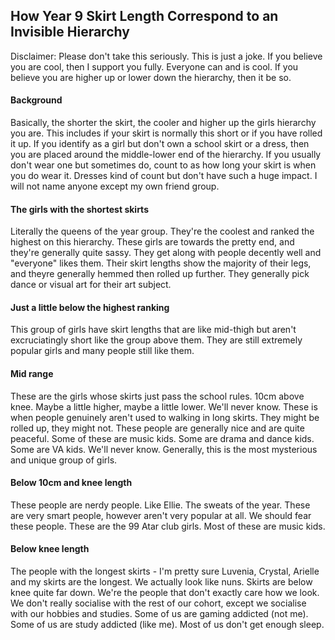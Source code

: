 <body>
  <h2>How Year 9 Skirt Length Correspond to an Invisible Hierarchy</h2>
  <p>Disclaimer: Please don't take this seriously. This is just a joke. If you believe you are cool, then I support you fully. Everyone can and is cool. If you believe you are higher up or lower down the hierarchy, then it be so.</p>
  <h4>Background</h4>
  <p>Basically, the shorter the skirt, the cooler and higher up the girls hierarchy you are. This includes if your skirt is normally this short or if you have rolled it up. If you identify as a girl but don't own a school skirt or a dress, then you are placed around the middle-lower end of the hierarchy. If you usually don't wear one but sometimes do, count to as how long your skirt is when you do wear it. Dresses kind of count but don't have such a huge impact. I will not name anyone except my own friend group.</p>
  <h4>The girls with the shortest skirts</h4>
  <p>Literally the queens of the year group. They're the coolest and ranked the highest on this hierarchy. These girls are towards the pretty end, and they're generally quite sassy. They get along with people decently well and "everyone" likes them. Their skirt lengths show the majority of their legs, and theyre generally hemmed then rolled up further. They generally pick dance or visual art for their art subject.</p>
  <h4>Just a little below the highest ranking</h4>
  <p>This group of girls have skirt lengths that are like mid-thigh but aren't excruciatingly short like the group above them. They are still extremely popular girls and many people still like them.</p>
  <h4>Mid range</h4>
  <p>These are the girls whose skirts just pass the school rules. 10cm above knee. Maybe a little higher, maybe a little lower. We'll never know. These is when people genuinely aren't used to walking in long skirts. They might be rolled up, they might not. These people are generally nice and are quite peaceful. Some of these are music kids. Some are drama and dance kids. Some are VA kids. We'll never know. Generally, this is the most mysterious and unique group of girls.</p>
  <h4>Below 10cm and knee length</h4>
  <p>These people are nerdy people. Like Ellie. The sweats of the year. These are very smart people, however aren't very popular at all. We should fear these people. These are the 99 Atar club girls. Most of these are music kids.</p>
  <h4>Below knee length</h4>
  <p>The people with the longest skirts - I'm pretty sure Luvenia, Crystal, Arielle and my skirts are the longest. We actually look like nuns. Skirts are below knee quite far down. We're the people that don't exactly care how we look. We don't really socialise with the rest of our cohort, except we socialise with our hobbies and studies. Some of us are gaming addicted (not me). Some of us are study addicted (like me). Most of us don't get enough sleep.</p>
  <h4>
</body>